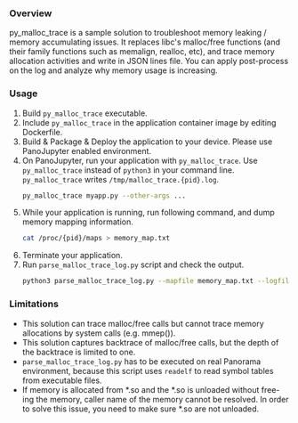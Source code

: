 ### Overview

py_malloc_trace is a sample solution to troubleshoot memory leaking / memory accumulating issues. It replaces libc's malloc/free functions (and their family functions such as memalign, realloc, etc), and trace memory allocation activities and write in JSON lines file. You can apply post-process on the log and analyze why memory usage is increasing.

### Usage

1. Build `py_malloc_trace` executable.
1. Include `py_malloc_trace` in the application container image by editing Dockerfile.
1. Build & Package & Deploy the application to your device. Please use PanoJupyter enabled environment.
1. On PanoJupyter, run your application with `py_malloc_trace`. Use `py_malloc_trace` instead of `python3` in your command line. `py_malloc_trace` writes `/tmp/malloc_trace.{pid}.log`.
    ``` bash
    py_malloc_trace myapp.py --other-args ...
    ```
1. While your application is running, run following command, and dump memory mapping information.
    ``` bash
    cat /proc/{pid}/maps > memory_map.txt
    ```
1. Terminate your application.
1. Run `parse_malloc_trace_log.py` script and check the output.
    ``` bash
    python3 parse_malloc_trace_log.py --mapfile memory_map.txt --logfile malloc_trace.{pid}.log
    ```

### Limitations

* This solution can trace malloc/free calls but cannot trace memory allocations by system calls (e.g. mmep()).
* This solution captures backtrace of malloc/free calls, but the depth of the backtrace is limited to one.
* `parse_malloc_trace_log.py` has to be executed on real Panorama environment, because this script uses `readelf` to read symbol tables from executable files.
* If memory is allocated from *.so and the *.so is unloaded without free-ing the memory, caller name of the memory cannot be resolved. In order to solve this issue, you need to make sure *.so are not unloaded.